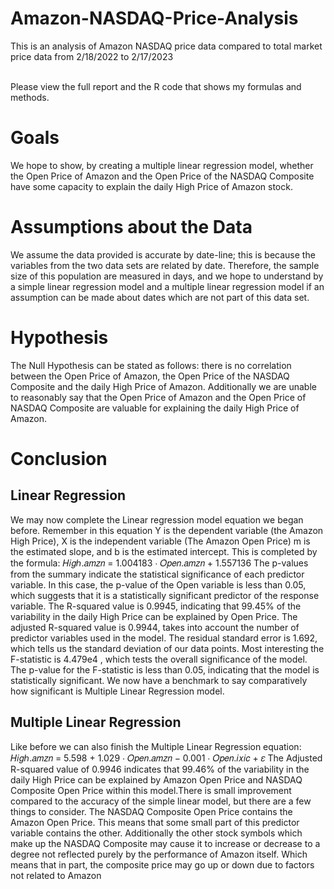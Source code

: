 # Amazon-NASDAQ-Price-Analysis
This is an analysis of Amazon NASDAQ price data compared to total market price data from 2/18/2022 to 2/17/2023

</br>
Please view the full report and the R code that shows my formulas and methods.

<h1>Goals</h1>
<article>
  <p>
    We hope to show, by creating a multiple linear regression model, whether the Open Price of
Amazon and the Open Price of the NASDAQ Composite have some capacity to explain the daily
High Price of Amazon stock.
  </p>
</article>

<h1>Assumptions about the Data</h1>
<article>
  <p>
We assume the data provided is accurate by date-line; this is because the variables from the
two data sets are related by date. Therefore, the sample size of this population are measured in
days, and we hope to understand by a simple linear regression model and a multiple linear
regression model if an assumption can be made about dates which are not part of this data
set.
</p>
</article>
<h1>Hypothesis</h1>
<article>
  <p>
    The Null Hypothesis can be stated as follows: there is no correlation between the Open Price
of Amazon, the Open Price of the NASDAQ Composite and the daily High Price of Amazon.
Additionally we are unable to reasonably say that the Open Price of Amazon and the Open
Price of NASDAQ Composite are valuable for explaining the daily High Price of Amazon.
  </p>
</article>
<h1>Conclusion</h1>
<article>
  <p>
   <h2> Linear Regression</h2>
We may now complete the Linear regression model equation we began before. Remember
in this equation Y is the dependent variable (the Amazon High Price), X is the independent
variable (The Amazon Open Price) m is the estimated slope, and b is the estimated intercept.
This is completed by the formula:
𝐻𝑖𝑔ℎ.𝑎𝑚𝑧𝑛 = 1.004183 ⋅ 𝑂𝑝𝑒𝑛.𝑎𝑚𝑧𝑛 + 1.557136
The p-values from the summary indicate the statistical significance of each predictor variable.
In this case, the p-value of the Open variable is less than 0.05, which suggests that it is a
statistically significant predictor of the response variable.
The R-squared value is 0.9945, indicating that 99.45% of the variability in the daily High Price
can be explained by Open Price. The adjusted R-squared value is 0.9944, takes into account
the number of predictor variables used in the model. The residual standard error is 1.692,
which tells us the standard deviation of our data points. Most interesting the F-statistic is
4.479e4
, which tests the overall significance of the model. The p-value for the F-statistic is less
than 0.05, indicating that the model is statistically significant. We now have a benchmark to
say comparatively how significant is Multiple Linear Regression model.
<h2>Multiple Linear Regression</h2>
Like before we can also finish the Multiple Linear Regression equation:
𝐻𝑖𝑔ℎ.𝑎𝑚𝑧𝑛 = 5.598 + 1.029 ⋅ 𝑂𝑝𝑒𝑛.𝑎𝑚𝑧𝑛 − 0.001 ⋅ 𝑂𝑝𝑒𝑛.𝑖𝑥𝑖𝑐 + 𝜀
The Adjusted R-squared value of 0.9946 indicates that 99.46% of the variability in the daily
High Price can be explained by Amazon Open Price and NASDAQ Composite Open Price
within this model.There is small improvement compared to the accuracy of the simple linear
model, but there are a few things to consider. The NASDAQ Composite Open Price contains
the Amazon Open Price. This means that some small part of this predictor variable contains
the other. Additionally the other stock symbols which make up the NASDAQ Composite may
cause it to increase or decrease to a degree not reflected purely by the performance of Amazon
itself. Which means that in part, the composite price may go up or down due to factors not
related to Amazon
  </p>
</article>

